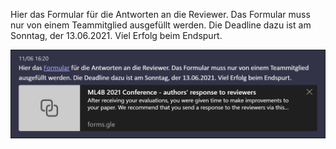 Hier das Formular für die Antworten an die Reviewer. Das Formular muss nur von einem Teammitglied ausgefüllt werden. Die Deadline dazu ist am Sonntag, der 13.06.2021. Viel Erfolg beim Endspurt.


![](../.assets/dm2.png)
